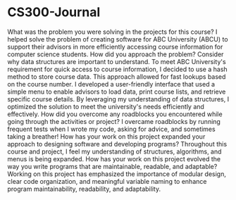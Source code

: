 # CS300-Journal
What was the problem you were solving in the projects for this course?
I helped solve the problem of creating software for ABC University (ABCU) to support their advisors in more efficiently accessing course information for computer science students.
How did you approach the problem? Consider why data structures are important to understand.
To meet ABC University's requirement for quick access to course information, I decided to use a hash method to store course data. This approach allowed for fast lookups based on the course number. I developed a user-friendly interface that used a simple menu to enable advisors to load data, print course lists, and retrieve specific course details. By leveraging my understanding of data structures, I optimized the solution to meet the university's needs efficiently and effectively.
How did you overcome any roadblocks you encountered while going through the activities or project?
I overcame roadblocks by running frequent tests when I wrote my code, asking for advice, and sometimes taking a breather!
How has your work on this project expanded your approach to designing software and developing programs?
Throughout this course and project, I feel my understanding of structures, algorithms, and menus is being expanded.
How has your work on this project evolved the way you write programs that are maintainable, readable, and adaptable?
Working on this project has emphasized the importance of modular design, clear code organization, and meaningful variable naming to enhance program maintainability, readability, and adaptability.
